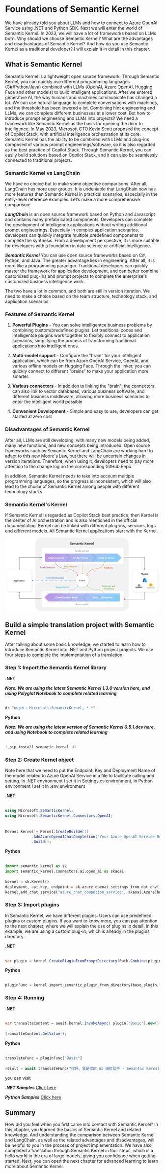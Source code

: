 # **Foundations of Semantic Kernel**

We have already told you about LLMs and how to connect to Azure OpenAI Service using .NET and Python SDK. Next we will enter the world of Semantic Kernel. In 2023, we will have a lot of frameworks based on LLMs born. Why should we choose Semantic Kernel? What are the advantages and disadvantages of Semantic Kernel? And how do you use Semantic Kernel as a traditional developer? I will explain it in detail in this chapter.

## **What is Semantic Kernel**

Semantic Kernel is a lightweight open source framework. Through Semantic Kernel, you can quickly use different programming languages ​​(C#/Python/Java) combined with LLMs (OpenAI, Azure OpenAI, Hugging Face and other models) to build intelligent applications. After we entered generative AI, the way humans and machines communicate has changed a lot. We can use natural language to complete conversations with machines, and the threshold has been lowered a lot. Combining hint engineering and LLMs, we can complete different businesses at a lower cost. But how to introduce prompt engineering and LLMs into projects? We need a framework like Semantic Kernel as the basis for opening the door to intelligence. In May 2023, Microsoft CTO Kevin Scott proposed the concept of Copilot Stack, with artificial intelligence orchestration at its core. Semantic Kernel has the ability to be combined with LLMs and plug-ins composed of various prompt engineerings/software, so it is also regarded as the best practice of Copilot Stack. Through Semantic Kernel, you can easily build solutions based on Copilot Stack, and it can also be seamlessly connected to traditional projects.

### **Semantic Kernel vs LangChain**

We have no choice but to make some objective comparisons. After all, LangChain has more user groups. It is undeniable that LangChain now has more features than Semantic Kernel in practical scenarios, especially in the entry-level reference examples. Let’s make a more comprehensive comparison:

***LangChain*** is an open source framework based on Python and Javascript and contains many prefabricated components. Developers can complete the development of intelligence applications without writing additional prompt engineerings. Especially in complex application scenarios, developers can quickly integrate multiple predefined components to complete the synthesis. From a development perspective, it is more suitable for developers with a foundation in data science or artificial intelligence.

***Semantic Kernel*** You can use open source frameworks based on C#, Python, and Java. The greater advantage lies in engineering. After all, it is more like a programming paradigm. Traditional developers can quickly master the framework for application development, and can better combine customized plug-ins and prompt projects to complete the enterprise's customized business intelligence work.

The two have a lot in common, and both are still in version iteration. We need to make a choice based on the team structure, technology stack, and application scenarios.

### **Features of Semantic Kernel**

1. **Powerful Plugins** - You can solve intelligentce business problems by combining custom/predefined plugins. Let traditional codes and intelligentce plugins work together to flexibly connect to application scenarios, simplifying the process of transforming traditional applications into intelligent ones.

2. **Multi-model support** - Configure the "brain" for your intelligent application, which can be from Azure OpenAI Service, OpenAI, and various offline models on Hugging Face. Through the linker, you can quickly connect to different "brains" to make your application more smarter.

3. **Various connectors** - In addition to linking the "brain", the connectors can also link to vector databases, various business software, and different business middleware, allowing more business scenarios to enter the intelligent world possible

4. **Convenient Development** - Simple and easy to use, developers can get started at zero cost

### **Disadvantages of Semantic Kernel**

After all, LLMs are still developing, with many new models being added, many new functions, and new concepts being introduced. Open source frameworks such as Semantic Kernel and LangChain are working hard to adapt to this new Moore's Law, but there will be uncertain changes in version iterations. Therefore, when using it, developers need to pay more attention to the change log on the corresponding GitHub Repo.

In addition, Semantic Kernel needs to take into account multiple programming languages, so the progress is inconsistent, which will also lead to the choice of Semantic Kernel among people with different technology stacks.


### **Semantic Kernel's Kernel**

If Semantic Kernel is regarded as Copilot Stack best practice, then Kernel is the center of AI orchestration and is also mentioned in the official documentation. Kernel can be linked with different plug-ins, services, logs and different models. All Semantic Kernel applications start with the Kernel.

![kernel](../../imgs/02/kernel.png)


## **Build a simple translation project with Semantic Kernel**

After talking about some basic knowledge, we started to learn how to introduce Semantic Kernel into .NET and Python project projects. We use four steps to complete the implementation of a translation

### **Step 1: Import the Semantic Kernel library**


**.NET**

***Note: We are using the latest Semantic Kernel 1.3.0 version here, and using Polyglot Notebook to complete related learning***


```csharp

#r "nuget: Microsoft.SemanticKernel, *-*"

```


**Python**


***Note: We are using the latest version of Semantic Kernel 0.5.1.dev here, and using Notebook to complete related learning***


```python

! pip install semantic-kernel -U

```


### **Step 2: Create Kernel object**

Note here that we need to put the Endpoint, Key and Deployment Name of the model related to Azure OpenAI Service in a  file to facilitate calling and setting. In .NET environment I set it in Settings.cs environment, in Python environment I set it in .env environment

**.NET**

```csharp

using Microsoft.SemanticKernel;
using Microsoft.SemanticKernel.Connectors.OpenAI;


Kernel kernel = Kernel.CreateBuilder()
            .AddAzureOpenAIChatCompletion("Your Azure OpenAI Service Deployment Name" , "Your Azure OpenAI Service Endpoint", "Your Azure OpenAI Service API Key")
            .Build();

```

**Python**

```python

import semantic_kernel as sk
import semantic_kernel.connectors.ai.open_ai as skaoai

kernel = sk.Kernel()
deployment, api_key, endpoint = sk.azure_openai_settings_from_dot_env()
kernel.add_chat_service("azure_chat_competion_service", skaoai.AzureChatCompletion(deployment,endpoint,api_key=api_key,api_version = "2023-12-01-preview"))


```
### **Step 3: Import plugins**

In Semantic Kernel, we have different plugins. Users can use predefined plugins or custom plugins. If you want to know more, you can pay attention to the next chapter, where we will explain the use of plugins in detail. In this example, we are using a custom plug-in, which is already in the plugins directory.


**.NET**

```csharp

var plugin = kernel.CreatePluginFromPromptDirectory(Path.Combine(pluginDirectory, "TranslatePlugin"));


```


**Python**

```python

pluginFunc = kernel.import_semantic_plugin_from_directory(base_plugin,"TranslatePlugin")

```


### **Step 4: Running**


**.NET**

```csharp

var transalteContent = await kernel.InvokeAsync( plugin["Basic"],new(){["input"] = "你好，我是你的 AI 编排助手 - Semantic Kernel"});

transalteContent.GetValue();


```


**Python**

```python

translateFunc = pluginFunc["Basic"]

result = await translateFunc("你好，我是你的 AI 编排助手 - Semantic Kernel")


```

you can visit


***.NET Samples*** [Click here](https://github.com/microsoft/SemanticKernelCookBook/blob/main/notebooks/dotNET/02/LearnSK.ipynb)

***Python Samples*** [Click here](https://github.com/microsoft/SemanticKernelCookBook/blob/main/notebooks/python/02/LearnSK.ipynb)


## **Summary**

How did you feel when you first came into contact with Semantic Kernel? In this chapter, you learned the basics of Semantic Kernel and related knowledge. And understanding the comparison between Semantic Kernel and LangChain, as well as the related advantages and disadvantages, will be helpful to you in the process of project implementation. We have also completed a translation through Semantic Kernel in four steps, which is a hello world in the era of large models, giving you confidence when getting started. Next, you can open the next chapter for advanced learning to learn more about Semantic Kernel.









